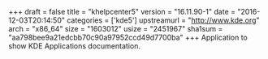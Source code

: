 +++
draft = false
title = "khelpcenter5"
version = "16.11.90-1"
date = "2016-12-03T20:14:50"
categories = ['kde5']
upstreamurl = "http://www.kde.org"
arch = "x86_64"
size = "1603012"
usize = "2451967"
sha1sum = "aa798bee9a21edcbb70c90a97952ccd49d7700ba"
+++
Application to show KDE Applications documentation.